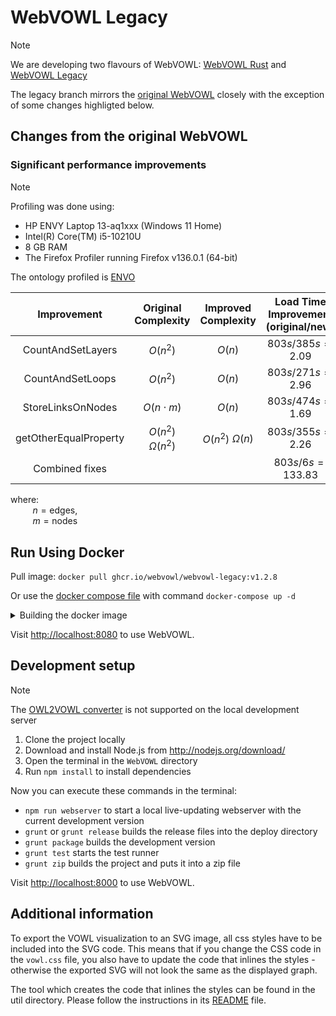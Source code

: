 # WebVOWL Legacy
> [!NOTE]
> We are developing two flavours of WebVOWL: [WebVOWL Rust](https://github.com/WebVOWL/WebVOWL-Rust) and [WebVOWL Legacy](https://github.com/WebVOWL/WebVOWL-Legacy)

The legacy branch mirrors the [original WebVOWL](https://github.com/VisualDataWeb/WebVOWL) closely with the exception of some changes highligted below.

## Changes from the original WebVOWL
### Significant performance improvements
> [!NOTE]
> Profiling was done using:
> - HP ENVY Laptop 13-aq1xxx (Windows 11 Home)
> - Intel(R) Core(TM) i5-10210U
> - 8 GB RAM
> -  The Firefox Profiler running Firefox v136.0.1 (64-bit)
>
> The ontology profiled is [ENVO](https://github.com/EnvironmentOntology/envo)


Improvement | Original Complexity | Improved Complexity | Load Time Improvement (original/new)
:---: | :---: | :---: | :---:
CountAndSetLayers | $O(n^2)$ | $O(n)$ | $803s/385s=2.09$
CountAndSetLoops | $O(n^2)$ | $O(n)$ | $803s/271s=2.96$
StoreLinksOnNodes | $O(n \cdot m)$ | $O(n)$ | $803s/474s=1.69$
getOtherEqualProperty | $O(n^2)$ $\Omega(n^2)$ | $O(n^2)$ $\Omega(n)$ | $803s/355s=2.26$
Combined fixes | | | $803s/6s=133.83$

where:  
$~~~~~~~~$ $n=\text{edges}$,  
$~~~~~~~~$ $m=\text{nodes}$ 

## Run Using Docker
Pull image: `docker pull ghcr.io/webvowl/webvowl-legacy:v1.2.8`  

Or use the [docker compose file](/docker-compose.yml) with command `docker-compose up -d`

<details>
<summary>Building the docker image</summary>
Make sure you are inside the `WebVOWL` directory and you have Docker installed.

Run the following command to build the docker image:

`docker build . -t webvowl:legacy_dev`
</details>

Visit [http://localhost:8080](http://localhost:8080) to use WebVOWL.

## Development setup
> [!NOTE]
> The [OWL2VOWL converter](https://github.com/VisualDataWeb/OWL2VOWL) is not supported on the local development server

1. Clone the project locally
2. Download and install Node.js from http://nodejs.org/download/
3. Open the terminal in the `WebVOWL` directory
4. Run `npm install` to install dependencies

Now you can execute these commands in the terminal:
* `npm run webserver` to start a local live-updating webserver with the current development version
* `grunt` or `grunt release` builds the release files into the deploy directory
* `grunt package` builds the development version
* `grunt test` starts the test runner
* `grunt zip` builds the project and puts it into a zip file

Visit [http://localhost:8000](http://localhost:8000) to use WebVOWL.

## Additional information
To export the VOWL visualization to an SVG image, all css styles have to be included into the SVG code.
This means that if you change the CSS code in the `vowl.css` file, you also have to update the code that
inlines the styles - otherwise the exported SVG will not look the same as the displayed graph.

The tool which creates the code that inlines the styles can be found in the util directory. Please
follow the instructions in its [README](util/VowlCssToD3RuleConverter/README.md) file.
